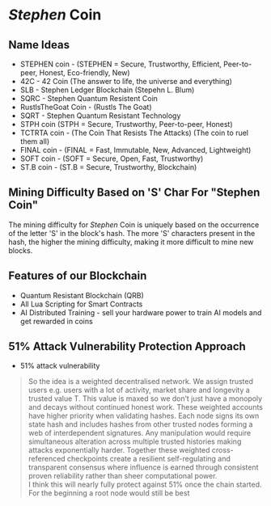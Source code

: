 # *Stephen* Coin

## Name Ideas

 - STEPHEN coin - (STEPHEN = Secure, Trustworthy, Efficient, Peer-to-peer, Honest, Eco-friendly, New)
 - 42C - 42 Coin (The answer to life, the universe and everything)
 - SLB - Stephen Ledger Blockchain (Stepehn L. Blum)
 - SQRC - Stephen Quantum Resistent Coin
 - RustlsTheGoat Coin - (Rustls The Goat)
 - SQRT - Stephen Quantum Resistant Technology
 - STPH   coin (STPH = Secure, Trustworthy, Peer-to-peer, Honest)
 - TCTRTA coin - (The Coin That Resists The Attacks) (The coin to ruel them all)
 - FINAL  coin - (FINAL = Fast, Immutable, New, Advanced, Lightweight)
 - SOFT   coin - (SOFT = Secure, Open, Fast, Trustworthy)
 - ST.B   coin - (ST.B = Secure, Trustworthy, Blockchain)

## Mining Difficulty Based on 'S' Char For "Stephen Coin"
The mining difficulty for *Stephen* Coin is uniquely based on the occurrence of the letter 'S' in the block's hash.
The more 'S' characters present in the hash, the higher the mining difficulty, making it more difficult to mine new blocks.

## Features of our Blockchain

 - Quantum Resistant Blockchain (QRB)
 - All Lua Scripting for Smart Contracts
 - AI Distributed Training - sell your hardware power to train AI models and get rewarded in coins

## 51% Attack Vulnerability Protection Approach

 - 51% attack vulnerability

> So the idea is a weighted decentralised network. We assign trusted users e.g. users with a lot of activity, market share and longevity a trusted value T. This value is maxed so we don’t just have a monopoly and decays without continued honest work. These weighted accounts have higher priority when validating hashes. Each node signs its own state hash and includes hashes from other trusted nodes forming a web of interdependent signatures. Any manipulation would require simultaneous alteration across multiple trusted histories making attacks exponentially harder. Together these weighted cross-referenced checkpoints create a resilient self-regulating and transparent consensus where influence is earned through consistent proven reliability rather than sheer computational power.    
> I think this will nearly fully protect against 51% once the chain started. For the beginning a root node would still be best
